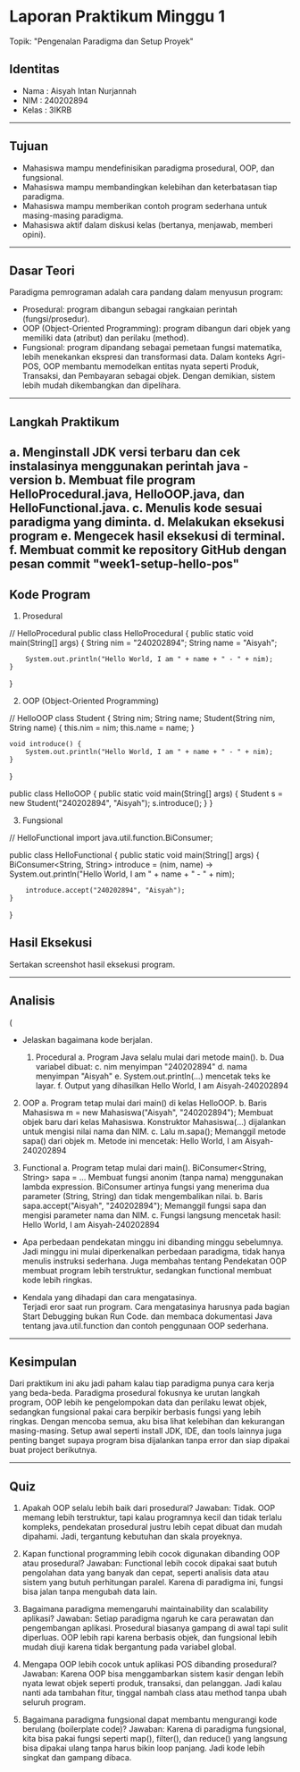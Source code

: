 # Laporan Praktikum Minggu 1
Topik: "Pengenalan Paradigma dan Setup Proyek"

## Identitas
- Nama  : Aisyah Intan Nurjannah
- NIM   : 240202894
- Kelas : 3IKRB

---

## Tujuan
- Mahasiswa mampu mendefinisikan paradigma prosedural, OOP, dan fungsional.
- Mahasiswa mampu membandingkan kelebihan dan keterbatasan tiap paradigma.
- Mahasiswa mampu memberikan contoh program sederhana untuk masing-masing paradigma.
- Mahasiswa aktif dalam diskusi kelas (bertanya, menjawab, memberi opini).


---

## Dasar Teori
Paradigma pemrograman adalah cara pandang dalam menyusun program:

- Prosedural: program dibangun sebagai rangkaian perintah (fungsi/prosedur).
- OOP (Object-Oriented Programming): program dibangun dari objek yang memiliki data (atribut) dan perilaku (method).
- Fungsional: program dipandang sebagai pemetaan fungsi matematika, lebih menekankan ekspresi dan transformasi data.
Dalam konteks Agri-POS, OOP membantu memodelkan entitas nyata seperti Produk, Transaksi, dan Pembayaran sebagai objek. Dengan demikian, sistem lebih mudah dikembangkan dan dipelihara.



---

## Langkah Praktikum
a. Menginstall JDK versi terbaru dan cek instalasinya menggunakan perintah java -version
b. Membuat file program HelloProcedural.java, HelloOOP.java, dan HelloFunctional.java.
c. Menulis kode sesuai paradigma yang diminta.
d. Melakukan eksekusi program
e. Mengecek hasil eksekusi di terminal.
f. Membuat commit ke repository GitHub dengan pesan commit "week1-setup-hello-pos"
---

## Kode Program
1. Prosedural

// HelloProcedural
public class HelloProcedural {
    public static void main(String[] args) {
        String nim = "240202894";
        String name = "Aisyah";

        System.out.println("Hello World, I am " + name + " - " + nim);
    }
}

2. OOP (Object-Oriented Programming)

// HelloOOP
class Student {
    String nim;
    String name;
    Student(String nim, String name) {
        this.nim = nim;
        this.name = name;
    }

    void introduce() {
        System.out.println("Hello World, I am " + name + " - " + nim);
    }
}

public class HelloOOP {
    public static void main(String[] args) {
        Student s = new Student("240202894", "Aisyah");
        s.introduce();
    }
}

3. Fungsional

// HelloFunctional
import java.util.function.BiConsumer;

public class HelloFunctional {
    public static void main(String[] args) {
        BiConsumer<String, String> introduce =
            (nim, name) -> System.out.println("Hello World, I am " + name + " - " + nim);

        introduce.accept("240202894", "Aisyah");
    }
}


## Hasil Eksekusi
Sertakan screenshot hasil eksekusi program.  


---

## Analisis
(
- Jelaskan bagaimana kode berjalan.

   1. Procedural a. Program Java selalu mulai dari metode main(). b. Dua variabel dibuat: c. nim menyimpan "240202894" d. nama menyimpan        "Aisyah" e. System.out.println(...) mencetak teks ke layar. f. Output yang dihasilkan Hello World, I am Aisyah-240202894

2.  OOP a. Program tetap mulai dari main() di kelas HelloOOP. b. Baris Mahasiswa m = new Mahasiswa("Aisyah", "240202894"); Membuat objek      baru dari kelas Mahasiswa. Konstruktor Mahasiswa(...) dijalankan untuk mengisi nilai nama dan NIM. c. Lalu m.sapa(); Memanggil metode     sapa() dari objek m. Metode ini mencetak: Hello World, I am Aisyah-240202894

3. Functional a. Program tetap mulai dari main(). BiConsumer<String, String> sapa = ... Membuat fungsi anonim (tanpa nama) menggunakan       lambda expression. BiConsumer artinya fungsi yang menerima dua parameter (String, String) dan tidak mengembalikan nilai. b. Baris         sapa.accept("Aisyah", "240202894"); Memanggil fungsi sapa dan mengisi parameter nama dan NIM. c. Fungsi langsung mencetak hasil: Hello    World, I am Aisyah-240202894
  
- Apa perbedaan pendekatan minggu ini dibanding minggu sebelumnya.
  Jadi minggu ini mulai diperkenalkan perbedaan paradigma, tidak hanya menulis instruksi sederhana.
  Juga membahas tentang Pendekatan OOP membuat program lebih terstruktur, sedangkan functional membuat kode lebih ringkas.

 
- Kendala yang dihadapi dan cara mengatasinya.  
  Terjadi eror saat run program. Cara mengatasinya harusnya pada bagian Start Debugging bukan Run Code.
  dan membaca dokumentasi Java tentang java.util.function dan contoh penggunaan OOP sederhana.

---

## Kesimpulan
   Dari praktikum ini aku jadi paham kalau tiap paradigma punya cara kerja yang beda-beda. Paradigma prosedural fokusnya ke urutan           langkah program, OOP lebih ke pengelompokan data dan perilaku lewat objek, sedangkan fungsional pakai cara berpikir berbasis fungsi       yang lebih ringkas.
  Dengan mencoba semua, aku bisa lihat kelebihan dan kekurangan masing-masing. Setup awal seperti install JDK, IDE, dan tools lainnya       juga penting banget supaya program bisa dijalankan tanpa error dan siap dipakai buat project berikutnya.

---

## Quiz
1. Apakah OOP selalu lebih baik dari prosedural?
   Jawaban: Tidak. OOP memang lebih terstruktur, tapi kalau programnya kecil dan tidak terlalu kompleks, pendekatan prosedural justru        lebih cepat dibuat dan mudah dipahami. Jadi, tergantung kebutuhan dan skala proyeknya.

2. Kapan functional programming lebih cocok digunakan dibanding OOP atau prosedural?
   Jawaban: Functional lebih cocok dipakai saat butuh pengolahan data yang banyak dan cepat, seperti analisis data atau sistem yang butuh    perhitungan paralel. Karena di paradigma ini, fungsi bisa jalan tanpa mengubah data lain.

3. Bagaimana paradigma memengaruhi maintainability dan scalability aplikasi?
   Jawaban: Setiap paradigma ngaruh ke cara perawatan dan pengembangan aplikasi. Prosedural biasanya gampang di awal tapi sulit              diperluas. OOP lebih rapi karena berbasis objek, dan fungsional lebih mudah diuji karena tidak bergantung pada variabel global.

4. Mengapa OOP lebih cocok untuk aplikasi POS dibanding prosedural?
   Jawaban: Karena OOP bisa menggambarkan sistem kasir dengan lebih nyata lewat objek seperti produk, transaksi, dan pelanggan. Jadi         kalau nanti ada tambahan fitur, tinggal nambah class atau method tanpa ubah seluruh program.

5. Bagaimana paradigma fungsional dapat membantu mengurangi kode berulang (boilerplate code)?
   Jawaban: Karena di paradigma fungsional, kita bisa pakai fungsi seperti map(), filter(), dan reduce() yang langsung bisa dipakai ulang    tanpa harus bikin loop panjang. Jadi kode lebih singkat dan gampang dibaca.
